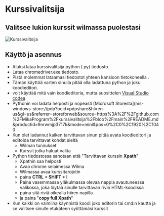# Kurssivalitsija
## Valitsee lukion kurssit wilmassa puolestasi

![Kurssivalitsija](https://github.com/user-attachments/assets/13dab8d9-b9b0-464e-b6ca-c141799436db)


## Käyttö ja asennus 

 - Aluksi lataa kurssivalitsija python (.py) tiedosto. 
 - Lataa chromedriver.exe tiedosto.
 - Pistä molemmat lataamasi tiedostot yhteen kansioon tietokoneella .
 - Tämän käyttöä varten sinulla pitää olla ladattuna python ja joku koodieditori.
 - voit käyttää mitä vain koodieditoria, mutta suosittelen [Visual Studio codea]([https://code.visualstudio.com/download).
 - Pythonin voi ladata helposti ja nopeasti [Microsoft Storesta](ms-windows-store://pdp?ocid=pdpshare&hl=en-us&gl=us&referrer=storeforweb&source=https%3A%2F%2Fgithub.com%2FMikaProgram%2Fkurssivalitsija%2Fblob%2Fmain%2FREADME.md&productid=9nrwmjp3717k&mode=mini&pos=0%2C0%2C1920%2C1040
 - Kun olet ladannut kaiken tarvittavan sinun pitää avata koodieditori ja editoida tarvittavat kohdat sieltä
    - Wilman tunnukset
    - Kurssit jotka haluat valita
- Python tiedostossa sanotaan että "Tarvittavan kurssin **Xpath**"
    - Xpathin saa helposti
    - Avaa chrome selaimessa Wilma
    - Wilmassa avaa kurssitarojotin
    - paina **CTRL + SHIFT + I**
    - Paina vasemmassa yläkulmassa olevaa nappia avautuneessa valikossa, joka löytää sinulle tarvittavan rivin HTML-koodissa
    - paina sitä riviä oikealla hiiren napilla
    - ja paina "**copy full Xpath**"
 - Kun kaikki on valmiina käynnistä koodi joko editorin tai cmd:n kautta ja se valitsee sinulle etukäteen syöttämäsi kurssit


  

